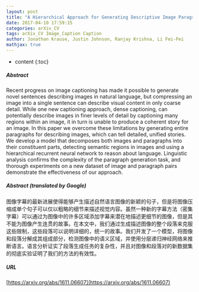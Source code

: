 ```yaml
---
layout: post
title: "A Hierarchical Approach for Generating Descriptive Image Paragraphs"
date: 2017-04-10 17:59:15
categories: arXiv_CV
tags: arXiv_CV Image_Caption Caption
author: Jonathan Krause, Justin Johnson, Ranjay Krishna, Li Fei-Fei
mathjax: true
---
```


* content
{:toc}

##### Abstract
Recent progress on image captioning has made it possible to generate novel sentences describing images in natural language, but compressing an image into a single sentence can describe visual content in only coarse detail. While one new captioning approach, dense captioning, can potentially describe images in finer levels of detail by captioning many regions within an image, it in turn is unable to produce a coherent story for an image. In this paper we overcome these limitations by generating entire paragraphs for describing images, which can tell detailed, unified stories. We develop a model that decomposes both images and paragraphs into their constituent parts, detecting semantic regions in images and using a hierarchical recurrent neural network to reason about language. Linguistic analysis confirms the complexity of the paragraph generation task, and thorough experiments on a new dataset of image and paragraph pairs demonstrate the effectiveness of our approach.

##### Abstract (translated by Google)
图像字幕的最新进展使得能够产生描述自然语言图像的新颖的句子，但是将图像压缩成单个句子可以仅以粗略的细节来描述视觉内容。虽然一种新的字幕方法（密集字幕）可以通过为图像中的许多区域添加字幕来潜在地描述更细节的图像，但是其不能为图像产生连贯的故事。在本文中，我们通过生成描述图像的整个段落来克服这些限制，这些段落可以说明详细的，统一的故事。我们开发了一个模型，将图像和段落分解成其组成部分，检测图像中的语义区域，并使用分层递归神经网络来推断语言。语言分析证实了段落生成任务的复杂性，并且对图像和段落对的新数据集的彻底实验证明了我们的方法的有效性。

##### URL
[https://arxiv.org/abs/1611.06607](https://arxiv.org/abs/1611.06607)

